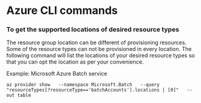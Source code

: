 # Azure CLI commands 

### To get the supported locations of desired resource types

The resource group location can be different of provisioning resources. Some of the resource types can not be provisioned in every location. The following command will list the locations of your desired resource types so that you can opt the location as per your convenience.

Example: Microsoft Azure Batch service

```
az provider show   --namespace Microsoft.Batch   --query "resourceTypes[?resourceType=='batchAccounts'].locations | [0]"   --out table
```
